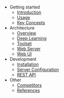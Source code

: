 <!-- docs/_sidebar.md -->

-   Getting started
    -   [Introduction](introduction.md)
    -   [Usage](usage.md)
    -   [Key Concepts](concepts.md)
-   Architecture
    -   [Overview](architecture.md)
    -   [Deep Learning](deeplearning.md)
    -   [Toolset](backend.md)
    -   [Web Server](webserver.md)
    -   [Web UI](webui.md)
-   Development
    -   [Installation](installation.md)
    -   [Server Configuration](configuration.md)
    -   [REST API](api.md)
-   Other
    -   [Competitors](competitors.md)
    -   [References](references.md)
